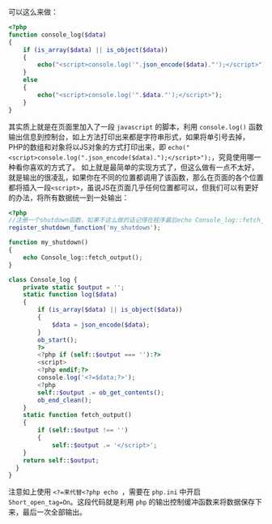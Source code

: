 可以这么来做：

```php
<?php
function console_log($data)
{
	if (is_array($data) || is_object($data))
	{
		echo("<script>console.log('".json_encode($data)."');</script>");
	}
	else
	{
		echo("<script>console.log('".$data."');</script>");
	}
}
```

其实质上就是在页面里加入了一段 `javascript`  的脚本，利用 `console.log()` 函数输出信息到控制台，如上方法打印出来都是字符串形式，如果将单引号去掉，PHP的数组和对象将以JS对象的方式打印出来，即 `echo("<script>console.log(".json_encode($data).");</script>");`，究竟使用哪一种看你喜欢的方式了。
如上就是最简单的实现方式了，但这么做有一点不太好，就是输出的很凌乱，如果你在不同的位置都调用了该函数，那么在页面的各个位置都将插入一段`<script>`，虽说JS在页面几乎任何位置都可以，但我们可以有更好的办法，将所有数据统一到一处输出：

```php
<?php
//注册一个shutdown函数，如果不这么做的话记得在程序最后echo Console_log::fetch_output();
register_shutdown_function('my_shutdown');

function my_shutdown()
{
	echo Console_log::fetch_output();
}

class Console_log {
    private static $output = '';
    static function log($data)
    {
        if (is_array($data) || is_object($data))
        {
            $data = json_encode($data);
        }
        ob_start();
        ?>
		<?php if (self::$output === ''):?>
		<script>
		<?php endif;?>
		console.log('<?=$data;?>');
        <?php
        self::$output .= ob_get_contents();
        ob_end_clean();
    }
    static function fetch_output()
    {
    	if (self::$output !== '')
    	{
    		self::$output .= '</script>';
    }
    return self::$output;
  }
}
```

注意如上使用 `<?=来代替<?php echo `，需要在 `php.ini` 中开启 `Short_open_tag=On`。这段代码就是利用 `php` 的输出控制缓冲函数来将数据保存下来，最后一次全部输出。